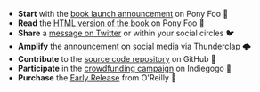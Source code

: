 - **Start** with the [book launch announcement][announcement] on Pony Foo 🎉
- **Read** the [HTML version of the book][toc] on Pony Foo 🦄
- **Share** a [message on Twitter][tweet] or within your social circles 🐦
- **Amplify** the [announcement on social media][clap] via Thunderclap 🌩
- **Contribute** to the [source code repository][contrib] on GitHub 👏
- **Participate** in the [crowdfunding campaign][campaign] on Indiegogo 💸
- **Purchase** the [Early Release][er] from O'Reilly 📓

[announcement]: /articles/announcing-practical-es6-and-modular-javascript-series "Announcing Practical ES6 and the Modular JavaScript Book Series"
[toc]: https://ponyfoo.com/books/practical-es6/chapters "Practical ES6: A Practical Dive into ES6 and Maintainable JavaScript Modules"
[contrib]: https://github.com/modular-javascript/practical-es6/blob/master/contributing.md "modular-javascript/practical-es6 on GitHub"
[clap]: https://www.thunderclap.it/projects/202020 "Back the Thunderclap campaign!"
[tweet]: http://goo.gl/J5izu2 "Send out a tweet promoting the Modular JavaScript launch"
[campaign]: https://igg.me/at/modular-javascript "Indiegogo campaign for Modular JavaScript: A Pragmatic JS Book Series"
[er]: /not-found
